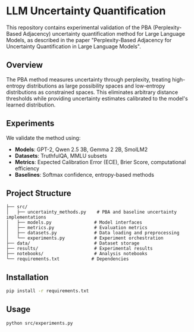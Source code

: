 # LLM Uncertainty Quantification

This repository contains experimental validation of the PBA (Perplexity-Based Adjacency) uncertainty quantification method for Large Language Models, as described in the paper "Perplexity-Based Adjacency for Uncertainty Quantification in Large Language Models".

## Overview

The PBA method measures uncertainty through perplexity, treating high-entropy distributions as large possibility spaces and low-entropy distributions as constrained spaces. This eliminates arbitrary distance thresholds while providing uncertainty estimates calibrated to the model's learned distribution.

## Experiments

We validate the method using:
- **Models**: GPT-2, Qwen 2.5 3B, Gemma 2 2B, SmolLM2
- **Datasets**: TruthfulQA, MMLU subsets
- **Metrics**: Expected Calibration Error (ECE), Brier Score, computational efficiency
- **Baselines**: Softmax confidence, entropy-based methods

## Project Structure

```
├── src/
│   ├── uncertainty_methods.py    # PBA and baseline uncertainty implementations
│   ├── models.py                # Model interfaces
│   ├── metrics.py               # Evaluation metrics
│   ├── datasets.py              # Data loading and preprocessing
│   └── experiments.py           # Experiment orchestration
├── data/                        # Dataset storage
├── results/                     # Experimental results
├── notebooks/                   # Analysis notebooks
└── requirements.txt            # Dependencies
```

## Installation

```bash
pip install -r requirements.txt
```

## Usage

```bash
python src/experiments.py
```